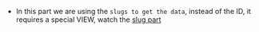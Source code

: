 - In this part we are using the `slugs to get the data`, instead of the ID, it requires a special VIEW, watch the [slug part](https://youtu.be/9zNv_XRsCEc?t=408)
